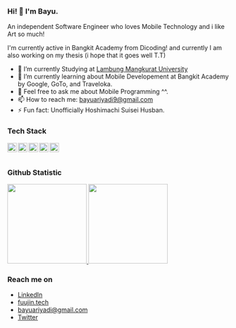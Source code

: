 ### Hi! 👋 I'm Bayu.

An independent Software Engineer who loves Mobile Technology and i like Art so much!

I'm currently active in Bangkit Academy from Dicoding! and currently I am also working on my thesis (i hope that it goes well T.T)

- 🔭 I’m currently Studying at [Lambung Mangkurat University](https://ulm.ac.id/id/)
- 🌱 I’m currently learning about Mobile Developement at Bangkit Academy by Google, GoTo, and Traveloka.
- 💬 Feel free to ask me about Mobile Programming ^^.
- 📫 How to reach me: bayuariyadi9@gmail.com
- ⚡ Fun fact: Unofficially Hoshimachi Suisei Husban.

### Tech Stack
  <a href="#"><img align="left" alt="JavaScript" title="JavaScript" width="21px" src="https://upload.wikimedia.org/wikipedia/commons/9/99/Unofficial_JavaScript_logo_2.svg" /></a>
  <a href="https://nodejs.org/"><img align="left" alt="NodeJS" title="NodeJS" width="21px" src="https://seeklogo.com/images/N/nodejs-logo-FBE122E377-seeklogo.com.png" /></a>
  <a href="https://reactjs.org/"><img align="left" alt="React" title="React" width="21px" src="https://cdn.worldvectorlogo.com/logos/react-2.svg" /></a>
  <a href="https://hapi.dev/"><img align="left" alt="Hapi" title="Hapi (NodeJS HTTP Framework)" width="21px" src="https://avatars.githubusercontent.com/u/3774533?s=200&v=4" /></a>
  <a href="https://nextjs.org/"><img align="left" alt="Next" title="Next (React SSR Framework)" width="21px" src="https://iconape.com/wp-content/files/gm/82643/svg/next-js.svg" /></a>
  <br>
  <br>
  
### Github Statistic
<p align="left">
<a href="https://github.com/BayuAriyadi">
  <img height="180em" src="https://github-readme-stats-eight-theta.vercel.app/api?username=BayuAriyadi&show_icons=true&theme=algolia&include_all_commits=true&count_private=true"/>
  <img height="180em" src="https://github-readme-stats-eight-theta.vercel.app/api/top-langs/?username=BayuAriyadi&layout=compact&langs_count=8&theme=algolia"/>
</a>
</p>

### Reach me on
- <a href="https://www.linkedin.com/in/bayuariyadi/">LinkedIn</a>
- <a href="https://fuujin.tech">fuujin.tech</a>
- bayuariyadi@gmail.com
- <a href="https://twitter/fuujinnn_">Twitter</a>
